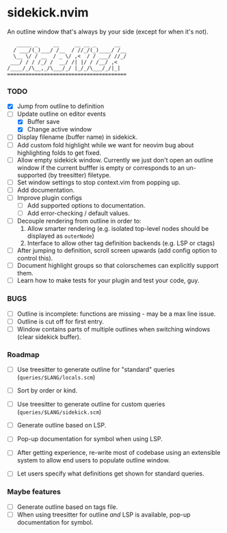 # sidekick.nvim
An outline window that's always by your side (except for when it's not).

```
   _____ _     __     __ __ _      __   
  / ___/(_)___/ /__  / //_/(_)____/ /__ 
  \__ \/ / __  / _ \/ ,<  / / ___/ //_/ 
 ___/ / / /_/ /  __/ /| |/ / /__/ ,<    
/____/_/\__,_/\___/_/ |_/_/\___/_/|_|   
=======================================
```

### TODO

- [x] Jump from outline to definition
- [ ] Update outline on editor events
  - [x] Buffer save
  - [x] Change active window
- [ ] Display filename (buffer name) in sidekick.
- [ ] Add custom fold highlight while we want for neovim bug about highlighting folds to get fixed.
- [ ] Allow empty sidekick window. Currently we just don't open an outline window if the current bufffer is empty or corresponds to an un-supported (by treesitter) filetype.
- [ ] Set window settings to stop context.vim from popping up.
- [ ] Add documentation.
- [ ] Improve plugin configs
  - [ ] Add supported options to documentation.
  - [ ] Add error-checking / default values.
- [ ] Decouple rendering from outline in order to:
  1. Allow smarter rendering (e.g. isolated top-level nodes should be displayed as `outerNode`)
  2. Interface to allow other tag definition backends (e.g. LSP or ctags)
- [ ] After jumping to definition, scroll screen upwards (add config option to control this).
- [ ] Document highlight groups so that colorschemes can explicitly support them.
- [ ] Learn how to make tests for your plugin and test your code, guy.

### BUGS

- [ ] Outline is incomplete: functions are missing - may be a max line issue.
- [ ] Outline is cut off for first entry.
- [ ] Window contains parts of multiple outlines when switching windows (clear sidekick buffer).

### Roadmap

- [ ] Use treesitter to generate outline for "standard" queries (`queries/$LANG/locals.scm`)
- [ ] Sort by order or kind.  
- [ ] Use treesitter to generate outline for custom queries (`queries/$LANG/sidekick.scm`)
- [ ] Generate outline based on LSP.  
- [ ] Pop-up documentation for symbol when using LSP.  
- [ ] After getting experience, re-write most of codebase using an extensible system to allow end users to populate outline window.
- [ ] Let users specify what definitions get shown for standard queries.   


### Maybe features  

- [ ] Generate outline based on tags file.  
- [ ] When using treesitter for outline *and* LSP is available, pop-up documentation for symbol.

